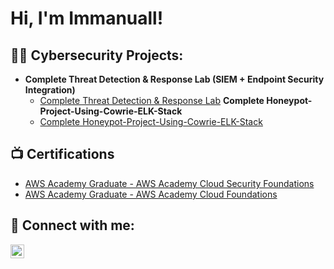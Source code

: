 <h1>Hi, I'm Immanuall! </h1>
                       


<h2>👨‍💻 Cybersecurity Projects:</h2>

- <b>Complete Threat Detection & Response Lab (SIEM + Endpoint Security Integration)</b>
  - [Complete Threat Detection & Response Lab](https://github.com/immanuellee/Complete-Threat-Detection-Response-Lab-SIEM-Endpoint-Security-Integration-/tree/main)
<b>Complete Honeypot-Project-Using-Cowrie-ELK-Stack</b>
  - [Complete Honeypot-Project-Using-Cowrie-ELK-Stack]([https://github.com/immanuellee/Complete-Threat-Detection-Response-Lab-SIEM-Endpoint-Security-Integration-/tree/main](https://github.com/immanuellee/Honeypot-Project-Using-Cowrie-ELK-Stack))

<h2>📺 Certifications</h2>

- [AWS Academy Graduate - AWS Academy Cloud Security Foundations](https://www.credly.com/badges/bb9d0b57-7853-4222-bbf9-07b7caef51b6/linked_in_profile)
- [AWS Academy Graduate - AWS Academy Cloud Foundations](https://www.credly.com/earner/earned/badge/4ac8b677-27ac-4c61-b2d8-6372724b47bd)

<h2> 🤳 Connect with me:</h2>
<a href="https://www.linkedin.com/in/immanuall" target="_blank">
  <img align="left" alt="Immanuall | LinkedIn" width="22px" src="https://cdn.jsdelivr.net/npm/simple-icons@v3/icons/linkedin.svg" />
</a>

[linkedin]: www.linkedin.com/in/immanuall

